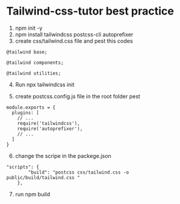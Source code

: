 # Tailwind-css-tutor best practice

1. npm init -y
2. npm install tailwindcss postcss-cli autoprefixer
3. create css/tailwind.css file and pest this codes

```
@tailwind base;

@tailwind components;

@tailwind utilities;
```

4. Run npx tailwindcss init

5. create postcss.config.js file in the root folder pest

```
module.exports = {
  plugins: [
    // ...
    require('tailwindcss'),
    require('autoprefixer'),
    // ...
  ]
}
```

6. change the scripe in the packege.json

```
"scripts": {
		"build": "postcss css/tailwind.css -o public/build/tailwind.css "
	},
```

7. run npm build
